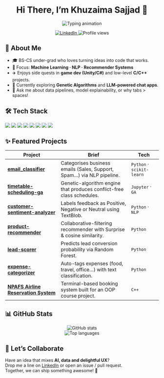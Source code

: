 <!-- ---------- HERO SECTION (banner-free) ---------- -->

<h1 align="center">
  Hi There, I’m&nbsp;<strong>Khuzaima&nbsp;Sajjad</strong> 🚀
</h1>
<p align="center">
  <img
    src="https://readme-typing-svg.herokuapp.com?font=Fira+Code&duration=3000&pause=1000&color=38BDF8&center=true&vCenter=true&width=600&lines=AI+Engineer+%7C+Data+Tinkerer;Python,+C%2B%2B,+JavaScript;Unity+Game+Dev+on+weekends;Always+learning,+always+shipping"
    alt="Typing animation"
  />
</p>

<p align="center">
  <a href="https://www.linkedin.com/in/khuzaima-sajjad-52b4861aa/">
    <img alt="LinkedIn" src="https://img.shields.io/badge/-LinkedIn-0A66C2?style=for-the-badge&logo=linkedin&logoColor=white">
  </a>
  <img alt="Profile views" src="https://komarev.com/ghpvc/?username=KhuzaimaSajjad61&style=for-the-badge">
</p>

<!-- ---------- /HERO SECTION ---------- -->


## 🚀 About Me  

- 🎓 BS-CS under-grad who loves turning ideas into code that works.  
- 🤖 Focus: **Machine Learning · NLP · Recommender Systems**  
- ✈️ Enjoys side quests in **game dev (Unity/C#)** and low-level **C/C++** projects.  
- 🌱 Currently exploring **Genetic Algorithms** and **LLM-powered chat apps**.  
- 💬 Ask me about data pipelines, model explainability, or why tabs > spaces!  


## 🛠 Tech Stack  

<p>
  <img src="https://img.shields.io/badge/Python-3776AB?style=flat&logo=python&logoColor=white">
  <img src="https://img.shields.io/badge/C++-00599C?style=flat&logo=c%2B%2B&logoColor=white">
  <img src="https://img.shields.io/badge/JavaScript-F7DF1E?style=flat&logo=javascript&logoColor=black">
  <img src="https://img.shields.io/badge/Unity-1B1C23?style=flat&logo=unity&logoColor=white">
  <img src="https://img.shields.io/badge/Scikit--Learn-F7931E?style=flat&logo=scikitlearn&logoColor=white">
  <img src="https://img.shields.io/badge/Pandas-150458?style=flat&logo=pandas&logoColor=white">
  <img src="https://img.shields.io/badge/NumPy-013243?style=flat&logo=numpy&logoColor=white">
  <img src="https://img.shields.io/badge/Matplotlib-11557C?style=flat&logo=matplotlib&logoColor=white">
</p>

## ✨ Featured Projects  

| Project | Brief | Tech |
|---------|-------|------|
| **[email_classifier](https://github.com/KhuzaimaSajjad61/email_classifier)** | Categorises business emails (Sales, Support, Spam…) via NLP pipeline. | `Python` · `scikit-learn` |
| **[timetable-scheduling-ga](https://github.com/KhuzaimaSajjad61/timetable-scheduling-ga)** | Genetic-algorithm engine that produces conflict-free class schedules. | `Jupyter` · `GA` |
| **[customer-sentiment-analyzer](https://github.com/KhuzaimaSajjad61/customer-sentiment-analyzer)** | Labels feedback as Positive, Negative or Neutral using TextBlob. | `Python` · `NLP` |
| **[product-recommender](https://github.com/KhuzaimaSajjad61/product-recommender)** | Collaborative-filtering recommender with Surprise & cosine similarity. | `Python` |
| **[lead-scorer](https://github.com/KhuzaimaSajjad61/lead-scorer)** | Predicts lead conversion probability via Random Forest. | `Python` |
| **[expense-categorizer](https://github.com/KhuzaimaSajjad61/expense-categorizer)** | Auto-tags expenses (food, travel, office…) with text classification. | `Python` |
| **[NPAFS Airline Reservation System](https://github.com/KhuzaimaSajjad61/NPAFS-Airline-Reservation-System)** | Terminal-based booking system built for an OOP course project. | `C++` |


## 📊 GitHub Stats  

<p align="center">
  <img src="https://github-readme-stats.vercel.app/api?username=KhuzaimaSajjad61&show_icons=true&theme=radical" alt="GitHub stats">
  <br>
  <img src="https://github-readme-stats.vercel.app/api/top-langs/?username=KhuzaimaSajjad61&layout=compact&theme=radical" alt="Top languages" >
</p>


## 🤝 Let’s Collaborate  

Have an idea that mixes **AI, data and delightful UX**?  
Drop me a line on [LinkedIn](https://www.linkedin.com/in/khuzaima-sajjad-52b4861aa/) or open an issue / pull request.  
Together, we can ship something awesome! 🚀
